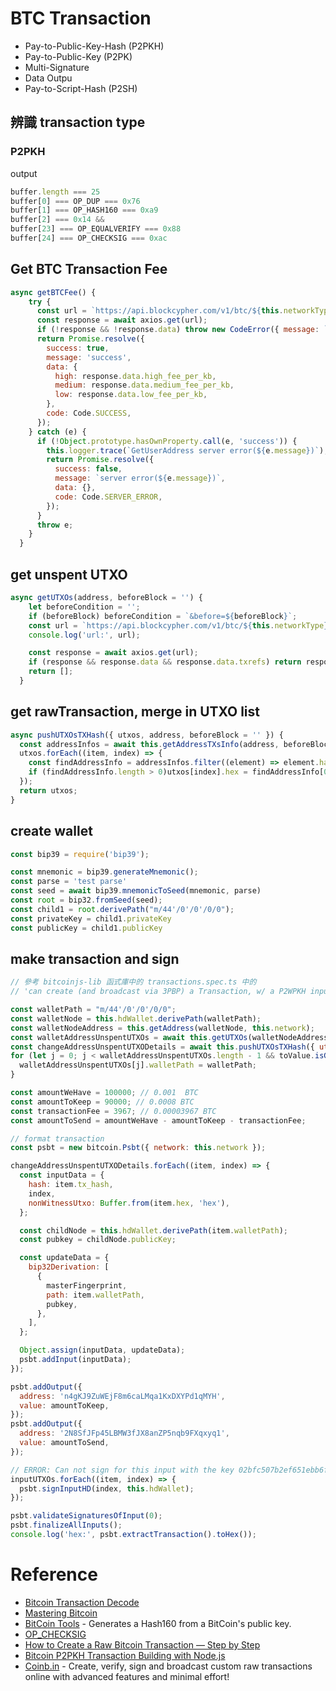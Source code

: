 # BTC Transaction
- Pay-to-Public-Key-Hash (P2PKH)
- Pay-to-Public-Key (P2PK)
- Multi-Signature
- Data Outpu
- Pay-to-Script-Hash (P2SH)

## 辨識 transaction type
### P2PKH
output
```javascript
buffer.length === 25
buffer[0] === OP_DUP === 0x76
buffer[1] === OP_HASH160 === 0xa9
buffer[2] === 0x14 &&
buffer[23] === OP_EQUALVERIFY === 0x88
buffer[24] === OP_CHECKSIG === 0xac
```

## Get BTC Transaction Fee

```javascript
async getBTCFee() {
    try {
      const url = `https://api.blockcypher.com/v1/btc/${this.networkType}`;
      const response = await axios.get(url);
      if (!response && !response.data) throw new CodeError({ message: `remote api error(${response.data.message})`, code: Code.REMOTE_API_ERROR });
      return Promise.resolve({
        success: true,
        message: 'success',
        data: {
          high: response.data.high_fee_per_kb,
          medium: response.data.medium_fee_per_kb,
          low: response.data.low_fee_per_kb,
        },
        code: Code.SUCCESS,
      });
    } catch (e) {
      if (!Object.prototype.hasOwnProperty.call(e, 'success')) {
        this.logger.trace(`GetUserAddress server error(${e.message})`);
        return Promise.resolve({
          success: false,
          message: `server error(${e.message})`,
          data: {},
          code: Code.SERVER_ERROR,
        });
      }
      throw e;
    }
  }
```

## get unspent UTXO

```javascript
async getUTXOs(address, beforeBlock = '') {
    let beforeCondition = '';
    if (beforeBlock) beforeCondition = `&before=${beforeBlock}`;
    const url = `https://api.blockcypher.com/v1/btc/${this.networkType}/addrs/${address}?unspentOnly=true${beforeCondition}`;
    console.log('url:', url);

    const response = await axios.get(url);
    if (response && response.data && response.data.txrefs) return response.data.txrefs;
    return [];
  }
```

## get rawTransaction, merge in UTXO list

```javascript
async pushUTXOsTXHash({ utxos, address, beforeBlock = '' }) {
  const addressInfos = await this.getAddressTXsInfo(address, beforeBlock);
  utxos.forEach((item, index) => {
    const findAddressInfo = addressInfos.filter((element) => element.hash === item.tx_hash);
    if (findAddressInfo.length > 0)utxos[index].hex = findAddressInfo[0].hex;
  });
  return utxos;
}
```

## create wallet

```javascript
const bip39 = require('bip39');

const mnemonic = bip39.generateMnemonic();
const parse = 'test parse'
const seed = await bip39.mnemonicToSeed(mnemonic, parse)
const root = bip32.fromSeed(seed);
const child1 = root.derivePath("m/44'/0'/0'/0/0");
const privateKey = child1.privateKey
const publicKey = child1.publicKey
```

## make transaction and sign

```javascript
// 參考 bitcoinjs-lib 函式庫中的 transactions.spec.ts 中的
// 'can create (and broadcast via 3PBP) a Transaction, w/ a P2WPKH input using HD'

const walletPath = "m/44'/0'/0'/0/0";
const walletNode = this.hdWallet.derivePath(walletPath);
const walletNodeAddress = this.getAddress(walletNode, this.network);
const walletAddressUnspentUTXOs = await this.getUTXOs(walletNodeAddress);  // contain two UTXO
const changeAddressUnspentUTXODetails = await this.pushUTXOsTXHash({ utxos: walletAddressUnspentUTXOs, address: walletNodeAddress });
for (let j = 0; j < walletAddressUnspentUTXOs.length - 1 && toValue.isGreaterThan(count); j++) {
  walletAddressUnspentUTXOs[j].walletPath = walletPath;
}

const amountWeHave = 100000; // 0.001  BTC
const amountToKeep = 90000; // 0.0008 BTC
const transactionFee = 3967; // 0.00003967 BTC
const amountToSend = amountWeHave - amountToKeep - transactionFee;

// format transaction
const psbt = new bitcoin.Psbt({ network: this.network });

changeAddressUnspentUTXODetails.forEach((item, index) => {
  const inputData = {
    hash: item.tx_hash,
    index,
    nonWitnessUtxo: Buffer.from(item.hex, 'hex'),
  };

  const childNode = this.hdWallet.derivePath(item.walletPath);
  const pubkey = childNode.publicKey;

  const updateData = {
    bip32Derivation: [
      {
        masterFingerprint,
        path: item.walletPath,
        pubkey,
      },
    ],
  };

  Object.assign(inputData, updateData);
  psbt.addInput(inputData);
});

psbt.addOutput({
  address: 'n4gKJ9ZuWEjF8m6caLMqa1KxDXYPd1qMYH',
  value: amountToKeep,
});
psbt.addOutput({
  address: '2N8SfJFp45LBMW3fJX8anZP5nqb9FXqxyq1',
  value: amountToSend,
});

// ERROR: Can not sign for this input with the key 02bfc507b2ef651ebb6f37cfe56305bb64e3dc2d1382612ac0f4078cc6442291ae
inputUTXOs.forEach((item, index) => {
  psbt.signInputHD(index, this.hdWallet);
});

psbt.validateSignaturesOfInput(0);
psbt.finalizeAllInputs();
console.log('hex:', psbt.extractTransaction().toHex());
```

# Reference
- [Bitcoin Transaction Decode](https://live.blockcypher.com/btc/decodetx/)
- [Mastering Bitcoin](https://cypherpunks-core.github.io/bitcoinbook_2nd_zh/)
- [BitCoin Tools](https://bitcoinvalued.com/tools.php) - Generates a Hash160 from a BitCoin's public key.
- [OP_CHECKSIG](https://en.bitcoin.it/wiki/OP_CHECKSIG)
- [How to Create a Raw Bitcoin Transaction — Step by Step](https://medium.com/coinmonks/how-to-create-a-raw-bitcoin-transaction-step-by-step-239b888e87f2)
- [Bitcoin P2PKH Transaction Building with Node.js](http://derpturkey.com/bitcoin-p2pkh-exploration/)
- [Coinb.in](https://coinb.in/#home) - Create, verify, sign and broadcast custom raw transactions online with advanced features and minimal effort!
